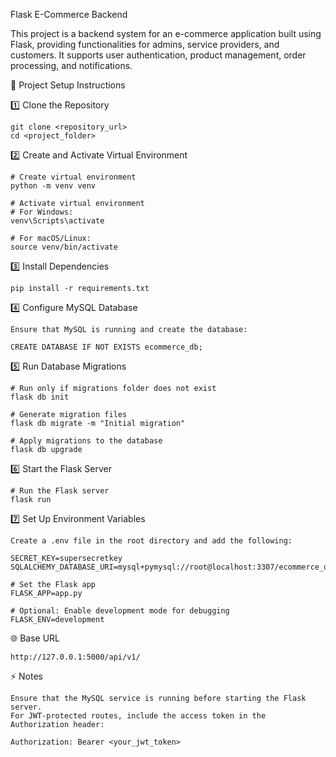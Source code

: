 Flask E-Commerce Backend

This project is a backend system for an e-commerce application built using Flask, providing functionalities for admins, service providers, and customers. It supports user authentication, product management, order processing, and notifications.

🚀 Project Setup Instructions

1️⃣ Clone the Repository

    git clone <repository_url>
    cd <project_folder>

2️⃣ Create and Activate Virtual Environment

    # Create virtual environment
    python -m venv venv

    # Activate virtual environment
    # For Windows:
    venv\Scripts\activate

    # For macOS/Linux:
    source venv/bin/activate

3️⃣ Install Dependencies

    pip install -r requirements.txt

4️⃣ Configure MySQL Database

    Ensure that MySQL is running and create the database:
    
    CREATE DATABASE IF NOT EXISTS ecommerce_db;

5️⃣ Run Database Migrations

    # Run only if migrations folder does not exist
    flask db init  

    # Generate migration files
    flask db migrate -m "Initial migration"

    # Apply migrations to the database
    flask db upgrade

6️⃣ Start the Flask Server

    # Run the Flask server
    flask run

7️⃣ Set Up Environment Variables

    Create a .env file in the root directory and add the following:

    SECRET_KEY=supersecretkey
    SQLALCHEMY_DATABASE_URI=mysql+pymysql://root@localhost:3307/ecommerce_db

    # Set the Flask app 
    FLASK_APP=app.py

    # Optional: Enable development mode for debugging
    FLASK_ENV=development


🌐 Base URL

    http://127.0.0.1:5000/api/v1/
    
⚡ Notes

    Ensure that the MySQL service is running before starting the Flask server.
    For JWT-protected routes, include the access token in the Authorization header:

    Authorization: Bearer <your_jwt_token>





